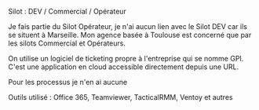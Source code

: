 Silot : DEV / Commercial / Opérateur

Je fais partie du Silot Opérateur, je n'ai aucun lien avec le Silot DEV car ils se situent à Marseille.
Mon agence basée à Toulouse est concerné que par les silots Commercial et Opérateurs.

On utilise un logiciel de ticketing propre à l'entreprise qui se nomme GPI.
C'est une application en cloud accessible directement depuis une URL.

Pour les processus je n'en ai aucune

Outils utilisé : Office 365, Teamviewer, TacticalRMM, Ventoy et autres


